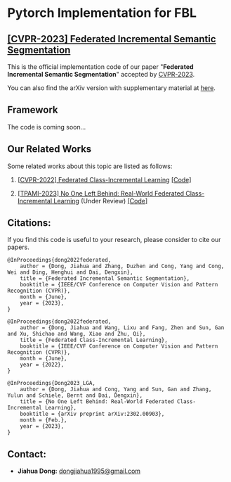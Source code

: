 # Pytorch Implementation for FBL

## [[CVPR-2023] Federated Incremental Semantic Segmentation](https://arxiv.org/pdf/2304.04620.pdf)

This is the official implementation code of our paper "**Federated Incremental Semantic Segmentation**" accepted by [CVPR-2023](https://cvpr2023.thecvf.com/). 

You can also find the arXiv version with supplementary material at [here](https://arxiv.org/pdf/2304.04620.pdf).


## Framework

The code is coming soon...


## Our Related Works

Some related works about this topic are listed as follows:

1. [[CVPR-2022] Federated Class-Incremental Learning](https://openaccess.thecvf.com/content/CVPR2022/html/Dong_Federated_Class-Incremental_Learning_CVPR_2022_paper.html) [[Code]](https://github.com/conditionWang/FCIL)

2. [[TPAMI-2023] No One Left Behind: Real-World Federated Class-Incremental Learning](https://arxiv.org/abs/2302.00903v1) (Under Review) [[Code]](https://github.com/jiahuadong/lga)


## Citations:

If you find this code is useful to your research, please consider to cite our papers.

```
@InProceedings{dong2022federated,
    author = {Dong, Jiahua and Zhang, Duzhen and Cong, Yang and Cong, Wei and Ding, Henghui and Dai, Dengxin},
    title = {Federated Incremental Semantic Segmentation},
    booktitle = {IEEE/CVF Conference on Computer Vision and Pattern Recognition (CVPR)},
    month = {June},
    year = {2023},
}
```
```
@InProceedings{dong2022federated,
    author = {Dong, Jiahua and Wang, Lixu and Fang, Zhen and Sun, Gan and Xu, Shichao and Wang, Xiao and Zhu, Qi},
    title = {Federated Class-Incremental Learning},
    booktitle = {IEEE/CVF Conference on Computer Vision and Pattern Recognition (CVPR)},
    month = {June},
    year = {2022},
}
```
```
@InProceedings{Dong2023_LGA,
    author = {Dong, Jiahua and Cong, Yang and Sun, Gan and Zhang, Yulun and Schiele, Bernt and Dai, Dengxin},
    title = {No One Left Behind: Real-World Federated Class-Incremental Learning},
    booktitle = {arXiv preprint arXiv:2302.00903},
    month = {Feb.},
    year = {2023},
}
```

## Contact:

* **Jiahua Dong:** dongjiahua1995@gmail.com
